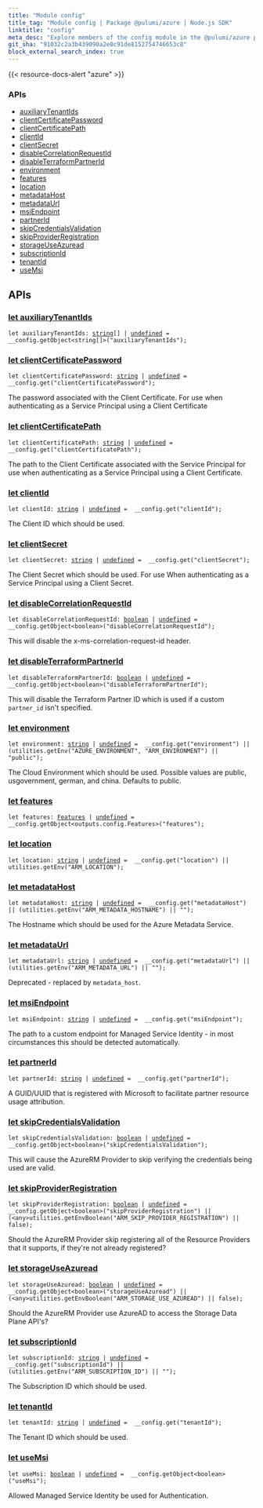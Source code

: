 ```yaml
---
title: "Module config"
title_tag: "Module config | Package @pulumi/azure | Node.js SDK"
linktitle: "config"
meta_desc: "Explore members of the config module in the @pulumi/azure package."
git_sha: "91032c2a3b439090a2e0c91de8152754746653c8"
block_external_search_index: true
---
```


<!-- WARNING: this page was generated by a tool. Do not edit it by hand. -->
<!-- To change it, please see https://github.com/pulumi/docs/tree/master/tools/tscdocgen. -->

{{< resource-docs-alert "azure" >}}






<h3>APIs</h3>
<ul class="api">
    <li><a href="#auxiliaryTenantIds"><span class="symbol api"></span>auxiliaryTenantIds</a></li>
    <li><a href="#clientCertificatePassword"><span class="symbol api"></span>clientCertificatePassword</a></li>
    <li><a href="#clientCertificatePath"><span class="symbol api"></span>clientCertificatePath</a></li>
    <li><a href="#clientId"><span class="symbol api"></span>clientId</a></li>
    <li><a href="#clientSecret"><span class="symbol api"></span>clientSecret</a></li>
    <li><a href="#disableCorrelationRequestId"><span class="symbol api"></span>disableCorrelationRequestId</a></li>
    <li><a href="#disableTerraformPartnerId"><span class="symbol api"></span>disableTerraformPartnerId</a></li>
    <li><a href="#environment"><span class="symbol api"></span>environment</a></li>
    <li><a href="#features"><span class="symbol api"></span>features</a></li>
    <li><a href="#location"><span class="symbol api"></span>location</a></li>
    <li><a href="#metadataHost"><span class="symbol api"></span>metadataHost</a></li>
    <li><a href="#metadataUrl"><span class="symbol api"></span>metadataUrl</a></li>
    <li><a href="#msiEndpoint"><span class="symbol api"></span>msiEndpoint</a></li>
    <li><a href="#partnerId"><span class="symbol api"></span>partnerId</a></li>
    <li><a href="#skipCredentialsValidation"><span class="symbol api"></span>skipCredentialsValidation</a></li>
    <li><a href="#skipProviderRegistration"><span class="symbol api"></span>skipProviderRegistration</a></li>
    <li><a href="#storageUseAzuread"><span class="symbol api"></span>storageUseAzuread</a></li>
    <li><a href="#subscriptionId"><span class="symbol api"></span>subscriptionId</a></li>
    <li><a href="#tenantId"><span class="symbol api"></span>tenantId</a></li>
    <li><a href="#useMsi"><span class="symbol api"></span>useMsi</a></li>
</ul>




<h2 id="apis">APIs</h2>
<h3 class="pdoc-module-header" id="auxiliaryTenantIds" data-link-title="auxiliaryTenantIds">
    <a href="https://github.com/pulumi/pulumi-azure/blob/91032c2a3b439090a2e0c91de8152754746653c8/sdk/nodejs/config/vars.ts#L11">
        let <strong>auxiliaryTenantIds</strong>
    </a>
</h3>

<pre class="highlight"><code><span class='kd'>let</span> auxiliaryTenantIds: <span class='kd'><a href='https://developer.mozilla.org/en-US/docs/Web/JavaScript/Reference/Global_Objects/String'>string</a></span>[] | <span class='kd'><a href='https://developer.mozilla.org/en-US/docs/Web/JavaScript/Reference/Global_Objects/undefined'>undefined</a></span> = <span class='s2'> __config.getObject&lt;string[]&gt;(&#34;auxiliaryTenantIds&#34;)</span>;</code></pre>
<h3 class="pdoc-module-header" id="clientCertificatePassword" data-link-title="clientCertificatePassword">
    <a href="https://github.com/pulumi/pulumi-azure/blob/91032c2a3b439090a2e0c91de8152754746653c8/sdk/nodejs/config/vars.ts#L16">
        let <strong>clientCertificatePassword</strong>
    </a>
</h3>

<pre class="highlight"><code><span class='kd'>let</span> clientCertificatePassword: <span class='kd'><a href='https://developer.mozilla.org/en-US/docs/Web/JavaScript/Reference/Global_Objects/String'>string</a></span> | <span class='kd'><a href='https://developer.mozilla.org/en-US/docs/Web/JavaScript/Reference/Global_Objects/undefined'>undefined</a></span> = <span class='s2'> __config.get(&#34;clientCertificatePassword&#34;)</span>;</code></pre>

The password associated with the Client Certificate. For use when authenticating as a Service Principal using a Client
Certificate

<h3 class="pdoc-module-header" id="clientCertificatePath" data-link-title="clientCertificatePath">
    <a href="https://github.com/pulumi/pulumi-azure/blob/91032c2a3b439090a2e0c91de8152754746653c8/sdk/nodejs/config/vars.ts#L21">
        let <strong>clientCertificatePath</strong>
    </a>
</h3>

<pre class="highlight"><code><span class='kd'>let</span> clientCertificatePath: <span class='kd'><a href='https://developer.mozilla.org/en-US/docs/Web/JavaScript/Reference/Global_Objects/String'>string</a></span> | <span class='kd'><a href='https://developer.mozilla.org/en-US/docs/Web/JavaScript/Reference/Global_Objects/undefined'>undefined</a></span> = <span class='s2'> __config.get(&#34;clientCertificatePath&#34;)</span>;</code></pre>

The path to the Client Certificate associated with the Service Principal for use when authenticating as a Service
Principal using a Client Certificate.

<h3 class="pdoc-module-header" id="clientId" data-link-title="clientId">
    <a href="https://github.com/pulumi/pulumi-azure/blob/91032c2a3b439090a2e0c91de8152754746653c8/sdk/nodejs/config/vars.ts#L25">
        let <strong>clientId</strong>
    </a>
</h3>

<pre class="highlight"><code><span class='kd'>let</span> clientId: <span class='kd'><a href='https://developer.mozilla.org/en-US/docs/Web/JavaScript/Reference/Global_Objects/String'>string</a></span> | <span class='kd'><a href='https://developer.mozilla.org/en-US/docs/Web/JavaScript/Reference/Global_Objects/undefined'>undefined</a></span> = <span class='s2'> __config.get(&#34;clientId&#34;)</span>;</code></pre>

The Client ID which should be used.

<h3 class="pdoc-module-header" id="clientSecret" data-link-title="clientSecret">
    <a href="https://github.com/pulumi/pulumi-azure/blob/91032c2a3b439090a2e0c91de8152754746653c8/sdk/nodejs/config/vars.ts#L29">
        let <strong>clientSecret</strong>
    </a>
</h3>

<pre class="highlight"><code><span class='kd'>let</span> clientSecret: <span class='kd'><a href='https://developer.mozilla.org/en-US/docs/Web/JavaScript/Reference/Global_Objects/String'>string</a></span> | <span class='kd'><a href='https://developer.mozilla.org/en-US/docs/Web/JavaScript/Reference/Global_Objects/undefined'>undefined</a></span> = <span class='s2'> __config.get(&#34;clientSecret&#34;)</span>;</code></pre>

The Client Secret which should be used. For use When authenticating as a Service Principal using a Client Secret.

<h3 class="pdoc-module-header" id="disableCorrelationRequestId" data-link-title="disableCorrelationRequestId">
    <a href="https://github.com/pulumi/pulumi-azure/blob/91032c2a3b439090a2e0c91de8152754746653c8/sdk/nodejs/config/vars.ts#L33">
        let <strong>disableCorrelationRequestId</strong>
    </a>
</h3>

<pre class="highlight"><code><span class='kd'>let</span> disableCorrelationRequestId: <span class='kd'><a href='https://developer.mozilla.org/en-US/docs/Web/JavaScript/Reference/Global_Objects/Boolean'>boolean</a></span> | <span class='kd'><a href='https://developer.mozilla.org/en-US/docs/Web/JavaScript/Reference/Global_Objects/undefined'>undefined</a></span> = <span class='s2'> __config.getObject&lt;boolean&gt;(&#34;disableCorrelationRequestId&#34;)</span>;</code></pre>

This will disable the x-ms-correlation-request-id header.

<h3 class="pdoc-module-header" id="disableTerraformPartnerId" data-link-title="disableTerraformPartnerId">
    <a href="https://github.com/pulumi/pulumi-azure/blob/91032c2a3b439090a2e0c91de8152754746653c8/sdk/nodejs/config/vars.ts#L37">
        let <strong>disableTerraformPartnerId</strong>
    </a>
</h3>

<pre class="highlight"><code><span class='kd'>let</span> disableTerraformPartnerId: <span class='kd'><a href='https://developer.mozilla.org/en-US/docs/Web/JavaScript/Reference/Global_Objects/Boolean'>boolean</a></span> | <span class='kd'><a href='https://developer.mozilla.org/en-US/docs/Web/JavaScript/Reference/Global_Objects/undefined'>undefined</a></span> = <span class='s2'> __config.getObject&lt;boolean&gt;(&#34;disableTerraformPartnerId&#34;)</span>;</code></pre>

This will disable the Terraform Partner ID which is used if a custom `partner_id` isn't specified.

<h3 class="pdoc-module-header" id="environment" data-link-title="environment">
    <a href="https://github.com/pulumi/pulumi-azure/blob/91032c2a3b439090a2e0c91de8152754746653c8/sdk/nodejs/config/vars.ts#L42">
        let <strong>environment</strong>
    </a>
</h3>

<pre class="highlight"><code><span class='kd'>let</span> environment: <span class='kd'><a href='https://developer.mozilla.org/en-US/docs/Web/JavaScript/Reference/Global_Objects/String'>string</a></span> | <span class='kd'><a href='https://developer.mozilla.org/en-US/docs/Web/JavaScript/Reference/Global_Objects/undefined'>undefined</a></span> = <span class='s2'> __config.get(&#34;environment&#34;) || (utilities.getEnv(&#34;AZURE_ENVIRONMENT&#34;, &#34;ARM_ENVIRONMENT&#34;) || &#34;public&#34;)</span>;</code></pre>

The Cloud Environment which should be used. Possible values are public, usgovernment, german, and china. Defaults to
public.

<h3 class="pdoc-module-header" id="features" data-link-title="features">
    <a href="https://github.com/pulumi/pulumi-azure/blob/91032c2a3b439090a2e0c91de8152754746653c8/sdk/nodejs/config/vars.ts#L43">
        let <strong>features</strong>
    </a>
</h3>

<pre class="highlight"><code><span class='kd'>let</span> features: <a href='/docs/reference/pkg/nodejs/pulumi/azure/types/output/#Features'>Features</a> | <span class='kd'><a href='https://developer.mozilla.org/en-US/docs/Web/JavaScript/Reference/Global_Objects/undefined'>undefined</a></span> = <span class='s2'> __config.getObject&lt;outputs.config.Features&gt;(&#34;features&#34;)</span>;</code></pre>
<h3 class="pdoc-module-header" id="location" data-link-title="location">
    <a href="https://github.com/pulumi/pulumi-azure/blob/91032c2a3b439090a2e0c91de8152754746653c8/sdk/nodejs/config/vars.ts#L44">
        let <strong>location</strong>
    </a>
</h3>

<pre class="highlight"><code><span class='kd'>let</span> location: <span class='kd'><a href='https://developer.mozilla.org/en-US/docs/Web/JavaScript/Reference/Global_Objects/String'>string</a></span> | <span class='kd'><a href='https://developer.mozilla.org/en-US/docs/Web/JavaScript/Reference/Global_Objects/undefined'>undefined</a></span> = <span class='s2'> __config.get(&#34;location&#34;) || utilities.getEnv(&#34;ARM_LOCATION&#34;)</span>;</code></pre>
<h3 class="pdoc-module-header" id="metadataHost" data-link-title="metadataHost">
    <a href="https://github.com/pulumi/pulumi-azure/blob/91032c2a3b439090a2e0c91de8152754746653c8/sdk/nodejs/config/vars.ts#L48">
        let <strong>metadataHost</strong>
    </a>
</h3>

<pre class="highlight"><code><span class='kd'>let</span> metadataHost: <span class='kd'><a href='https://developer.mozilla.org/en-US/docs/Web/JavaScript/Reference/Global_Objects/String'>string</a></span> | <span class='kd'><a href='https://developer.mozilla.org/en-US/docs/Web/JavaScript/Reference/Global_Objects/undefined'>undefined</a></span> = <span class='s2'> __config.get(&#34;metadataHost&#34;) || (utilities.getEnv(&#34;ARM_METADATA_HOSTNAME&#34;) || &#34;&#34;)</span>;</code></pre>

The Hostname which should be used for the Azure Metadata Service.

<h3 class="pdoc-module-header" id="metadataUrl" data-link-title="metadataUrl">
    <a href="https://github.com/pulumi/pulumi-azure/blob/91032c2a3b439090a2e0c91de8152754746653c8/sdk/nodejs/config/vars.ts#L52">
        let <strong>metadataUrl</strong>
    </a>
</h3>

<pre class="highlight"><code><span class='kd'>let</span> metadataUrl: <span class='kd'><a href='https://developer.mozilla.org/en-US/docs/Web/JavaScript/Reference/Global_Objects/String'>string</a></span> | <span class='kd'><a href='https://developer.mozilla.org/en-US/docs/Web/JavaScript/Reference/Global_Objects/undefined'>undefined</a></span> = <span class='s2'> __config.get(&#34;metadataUrl&#34;) || (utilities.getEnv(&#34;ARM_METADATA_URL&#34;) || &#34;&#34;)</span>;</code></pre>

Deprecated - replaced by `metadata_host`.

<h3 class="pdoc-module-header" id="msiEndpoint" data-link-title="msiEndpoint">
    <a href="https://github.com/pulumi/pulumi-azure/blob/91032c2a3b439090a2e0c91de8152754746653c8/sdk/nodejs/config/vars.ts#L57">
        let <strong>msiEndpoint</strong>
    </a>
</h3>

<pre class="highlight"><code><span class='kd'>let</span> msiEndpoint: <span class='kd'><a href='https://developer.mozilla.org/en-US/docs/Web/JavaScript/Reference/Global_Objects/String'>string</a></span> | <span class='kd'><a href='https://developer.mozilla.org/en-US/docs/Web/JavaScript/Reference/Global_Objects/undefined'>undefined</a></span> = <span class='s2'> __config.get(&#34;msiEndpoint&#34;)</span>;</code></pre>

The path to a custom endpoint for Managed Service Identity - in most circumstances this should be detected
automatically.

<h3 class="pdoc-module-header" id="partnerId" data-link-title="partnerId">
    <a href="https://github.com/pulumi/pulumi-azure/blob/91032c2a3b439090a2e0c91de8152754746653c8/sdk/nodejs/config/vars.ts#L61">
        let <strong>partnerId</strong>
    </a>
</h3>

<pre class="highlight"><code><span class='kd'>let</span> partnerId: <span class='kd'><a href='https://developer.mozilla.org/en-US/docs/Web/JavaScript/Reference/Global_Objects/String'>string</a></span> | <span class='kd'><a href='https://developer.mozilla.org/en-US/docs/Web/JavaScript/Reference/Global_Objects/undefined'>undefined</a></span> = <span class='s2'> __config.get(&#34;partnerId&#34;)</span>;</code></pre>

A GUID/UUID that is registered with Microsoft to facilitate partner resource usage attribution.

<h3 class="pdoc-module-header" id="skipCredentialsValidation" data-link-title="skipCredentialsValidation">
    <a href="https://github.com/pulumi/pulumi-azure/blob/91032c2a3b439090a2e0c91de8152754746653c8/sdk/nodejs/config/vars.ts#L65">
        let <strong>skipCredentialsValidation</strong>
    </a>
</h3>

<pre class="highlight"><code><span class='kd'>let</span> skipCredentialsValidation: <span class='kd'><a href='https://developer.mozilla.org/en-US/docs/Web/JavaScript/Reference/Global_Objects/Boolean'>boolean</a></span> | <span class='kd'><a href='https://developer.mozilla.org/en-US/docs/Web/JavaScript/Reference/Global_Objects/undefined'>undefined</a></span> = <span class='s2'> __config.getObject&lt;boolean&gt;(&#34;skipCredentialsValidation&#34;)</span>;</code></pre>

This will cause the AzureRM Provider to skip verifying the credentials being used are valid.

<h3 class="pdoc-module-header" id="skipProviderRegistration" data-link-title="skipProviderRegistration">
    <a href="https://github.com/pulumi/pulumi-azure/blob/91032c2a3b439090a2e0c91de8152754746653c8/sdk/nodejs/config/vars.ts#L70">
        let <strong>skipProviderRegistration</strong>
    </a>
</h3>

<pre class="highlight"><code><span class='kd'>let</span> skipProviderRegistration: <span class='kd'><a href='https://developer.mozilla.org/en-US/docs/Web/JavaScript/Reference/Global_Objects/Boolean'>boolean</a></span> | <span class='kd'><a href='https://developer.mozilla.org/en-US/docs/Web/JavaScript/Reference/Global_Objects/undefined'>undefined</a></span> = <span class='s2'> __config.getObject&lt;boolean&gt;(&#34;skipProviderRegistration&#34;) || (&lt;any&gt;utilities.getEnvBoolean(&#34;ARM_SKIP_PROVIDER_REGISTRATION&#34;) || false)</span>;</code></pre>

Should the AzureRM Provider skip registering all of the Resource Providers that it supports, if they're not already
registered?

<h3 class="pdoc-module-header" id="storageUseAzuread" data-link-title="storageUseAzuread">
    <a href="https://github.com/pulumi/pulumi-azure/blob/91032c2a3b439090a2e0c91de8152754746653c8/sdk/nodejs/config/vars.ts#L74">
        let <strong>storageUseAzuread</strong>
    </a>
</h3>

<pre class="highlight"><code><span class='kd'>let</span> storageUseAzuread: <span class='kd'><a href='https://developer.mozilla.org/en-US/docs/Web/JavaScript/Reference/Global_Objects/Boolean'>boolean</a></span> | <span class='kd'><a href='https://developer.mozilla.org/en-US/docs/Web/JavaScript/Reference/Global_Objects/undefined'>undefined</a></span> = <span class='s2'> __config.getObject&lt;boolean&gt;(&#34;storageUseAzuread&#34;) || (&lt;any&gt;utilities.getEnvBoolean(&#34;ARM_STORAGE_USE_AZUREAD&#34;) || false)</span>;</code></pre>

Should the AzureRM Provider use AzureAD to access the Storage Data Plane API's?

<h3 class="pdoc-module-header" id="subscriptionId" data-link-title="subscriptionId">
    <a href="https://github.com/pulumi/pulumi-azure/blob/91032c2a3b439090a2e0c91de8152754746653c8/sdk/nodejs/config/vars.ts#L78">
        let <strong>subscriptionId</strong>
    </a>
</h3>

<pre class="highlight"><code><span class='kd'>let</span> subscriptionId: <span class='kd'><a href='https://developer.mozilla.org/en-US/docs/Web/JavaScript/Reference/Global_Objects/String'>string</a></span> | <span class='kd'><a href='https://developer.mozilla.org/en-US/docs/Web/JavaScript/Reference/Global_Objects/undefined'>undefined</a></span> = <span class='s2'> __config.get(&#34;subscriptionId&#34;) || (utilities.getEnv(&#34;ARM_SUBSCRIPTION_ID&#34;) || &#34;&#34;)</span>;</code></pre>

The Subscription ID which should be used.

<h3 class="pdoc-module-header" id="tenantId" data-link-title="tenantId">
    <a href="https://github.com/pulumi/pulumi-azure/blob/91032c2a3b439090a2e0c91de8152754746653c8/sdk/nodejs/config/vars.ts#L82">
        let <strong>tenantId</strong>
    </a>
</h3>

<pre class="highlight"><code><span class='kd'>let</span> tenantId: <span class='kd'><a href='https://developer.mozilla.org/en-US/docs/Web/JavaScript/Reference/Global_Objects/String'>string</a></span> | <span class='kd'><a href='https://developer.mozilla.org/en-US/docs/Web/JavaScript/Reference/Global_Objects/undefined'>undefined</a></span> = <span class='s2'> __config.get(&#34;tenantId&#34;)</span>;</code></pre>

The Tenant ID which should be used.

<h3 class="pdoc-module-header" id="useMsi" data-link-title="useMsi">
    <a href="https://github.com/pulumi/pulumi-azure/blob/91032c2a3b439090a2e0c91de8152754746653c8/sdk/nodejs/config/vars.ts#L86">
        let <strong>useMsi</strong>
    </a>
</h3>

<pre class="highlight"><code><span class='kd'>let</span> useMsi: <span class='kd'><a href='https://developer.mozilla.org/en-US/docs/Web/JavaScript/Reference/Global_Objects/Boolean'>boolean</a></span> | <span class='kd'><a href='https://developer.mozilla.org/en-US/docs/Web/JavaScript/Reference/Global_Objects/undefined'>undefined</a></span> = <span class='s2'> __config.getObject&lt;boolean&gt;(&#34;useMsi&#34;)</span>;</code></pre>

Allowed Managed Service Identity be used for Authentication.

